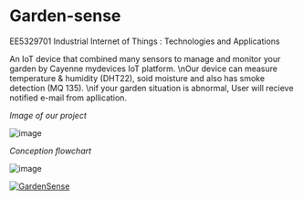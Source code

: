 # Garden-sense
EE5329701 Industrial Internet of Things : Technologies and Applications

 An IoT device that combined many sensors to manage and monitor your garden by Cayenne mydevices IoT platform. 
\nOur device can measure temperature & humidity (DHT22), soid moisture and also has smoke detection (MQ 135).
\nif your garden situation is abnormal, User will recieve notified e-mail from apllication.

*Image of our project*

![image](https://user-images.githubusercontent.com/56578804/71828436-4e6ea080-30dd-11ea-879f-927911690036.png)

*Conception flowchart*

![image](https://user-images.githubusercontent.com/56578804/71783643-ae554080-3024-11ea-8325-ad750185c086.png)


[![GardenSense](https://img.youtube.com/vi/SFIupfq7j8g/0.jpg)](https://www.youtube.com/watch?v=SFIupfq7j8g "GardenSense")

